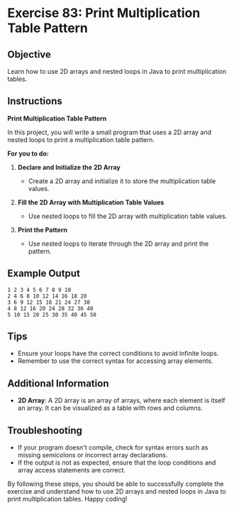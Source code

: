 # Exercise 83: Print Multiplication Table Pattern

## Objective
Learn how to use 2D arrays and nested loops in Java to print multiplication tables.

## Instructions

**Print Multiplication Table Pattern**

In this project, you will write a small program that uses a 2D array and nested loops to print a multiplication table pattern.

**For you to do:**

1. **Declare and Initialize the 2D Array**
    - Create a 2D array and initialize it to store the multiplication table values.

2. **Fill the 2D Array with Multiplication Table Values**
    - Use nested loops to fill the 2D array with multiplication table values.

3. **Print the Pattern**
    - Use nested loops to iterate through the 2D array and print the pattern.

## Example Output
```
1 2 3 4 5 6 7 8 9 10
2 4 6 8 10 12 14 16 18 20
3 6 9 12 15 18 21 24 27 30
4 8 12 16 20 24 28 32 36 40
5 10 15 20 25 30 35 40 45 50
```

## Tips
- Ensure your loops have the correct conditions to avoid infinite loops.
- Remember to use the correct syntax for accessing array elements.

## Additional Information
- **2D Array**: A 2D array is an array of arrays, where each element is itself an array. It can be visualized as a table with rows and columns.

## Troubleshooting
- If your program doesn't compile, check for syntax errors such as missing semicolons or incorrect array declarations.
- If the output is not as expected, ensure that the loop conditions and array access statements are correct.

By following these steps, you should be able to successfully complete the exercise and understand how to use 2D arrays and nested loops in Java to print multiplication tables. Happy coding!
